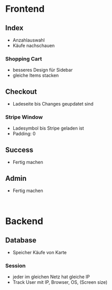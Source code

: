 # Frontend

## Index
* Anzahlauswahl
* Käufe nachschauen
### Shopping Cart
* besseres Design für Sidebar
* gleiche Items stacken

## Checkout
* Ladeseite bis Changes geupdatet sind
### Stripe Window
* Ladesymbol bis Stripe geladen ist
* Padding: 0

## Success
* Fertig machen

## Admin
* Fertig machen

</br>

# Backend
## Database
* Speicher Käufe von Karte
### Session
* jeder im gleichen Netz hat gleiche IP
* Track User mit IP, Browser, OS, (Screen size)
